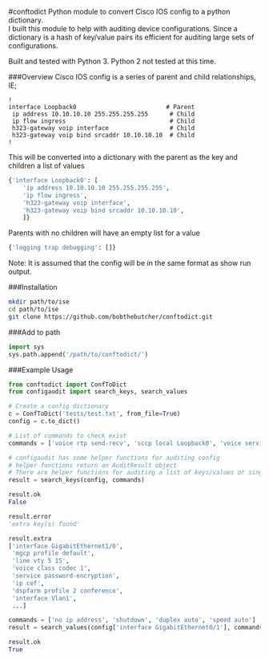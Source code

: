 #conftodict
Python module to convert Cisco IOS config to a python dictionary.  
I built this module to help with auditing device configurations.
Since a dictionary is a hash of key/value pairs its efficient for auditing 
large sets of configurations.

Built and tested with Python 3. Python 2 not tested at this time.  

###Overview
Cisco IOS config is a series of parent and child relationships, IE;  
```
!  
interface Loopback0                         # Parent
 ip address 10.10.10.10 255.255.255.255      # Child
 ip flow ingress                             # Child
 h323-gateway voip interface                 # Child
 h323-gateway voip bind srcaddr 10.10.10.10  # Child 
!
```

This will be converted into a dictionary with the parent as the key and children a list of values
```python
{'interface Loopback0': [                        
    'ip address 10.10.10.10 255.255.255.255',  
    'ip flow ingress',                         
    'h323-gateway voip interface',               
    'h323-gateway voip bind srcaddr 10.10.10.10',
    ]}
 ```

Parents with no children will have an empty list for a value
```python
{'logging trap debugging': []}
```
 
Note: It is assumed that the config will be in the same format as show run output.  

###Installation
```bash
mkdir path/to/ise
cd path/to/ise
git clone https://github.com/bobthebutcher/conftodict.git
```

###Add to path
```python
import sys
sys.path.append('/path/to/conftodict/')
```

###Example Usage
```python
from conftodict import ConfToDict
from configaudit import search_keys, search_values

# Create a config dictionary
c = ConfToDict('tests/test.txt', from_file=True)
config = c.to_dict()

# List of commands to check exist
commands = ['voice rtp send-recv', 'sccp local Loopback0', 'voice service voip']

# configaudit has some helper functions for auditing config
# helper functions return an AuditResult object
# There are helper functions for auditing a list of keys/values or single key/value
result = search_keys(config, commands)

result.ok
False

result.error
'extra key(s) found'

result.extra
['interface GigabitEthernet1/0',
 'mgcp profile default',
 'line vty 5 15',
 'voice class codec 1',
 'service password-encryption',
 'ip cef',
 'dspfarm profile 2 conference',
 'interface Vlan1',
 ...]

commands = ['no ip address', 'shutdown', 'duplex auto', 'speed auto']
result = search_values(config['interface GigabitEthernet0/1'], commands)

result.ok
True
```